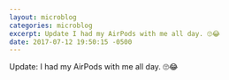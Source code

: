 ```yaml
---
layout: microblog
categories: microblog
excerpt: Update I had my AirPods with me all day. 🙄😂
date: 2017-07-12 19:50:15 -0500
---
```


Update: I had my AirPods with me all day. 🙄😂